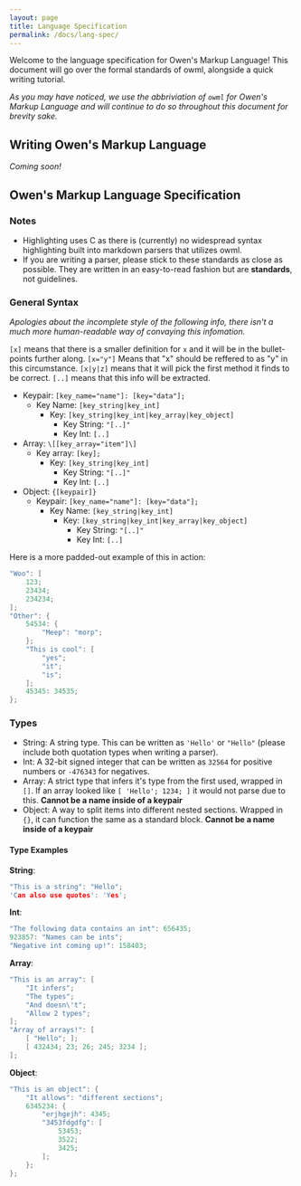 ```yaml
---
layout: page
title: Language Specification
permalink: /docs/lang-spec/
---
```

Welcome to the language specification for Owen's Markup Language! This document will go over the formal standards of owml, alongside a quick writing tutorial.

*As you may have noticed, we use the abbriviation of `owml` for Owen's Markup Language and will continue to do so throughout this document for brevity sake.*

## Writing Owen's Markup Language

*Coming soon!*

## Owen's Markup Language Specification

### Notes

- Highlighting uses C as there is (currently) no widespread syntax highlighting built into markdown parsers that utilizes owml.
- If you are writing a parser, please stick to these standards as close as possible. They are written in an easy-to-read fashion but are **standards**, not guidelines.

### General Syntax

*Apologies about the incomplete style of the following info, there isn't a much more human-readable way of convaying this infomation.*

`[x]` means that there is a smaller definition for `x` and it will be in the bullet-points further along. `[x="y"]` Means that "x" should be reffered to as "y" in this circumstance. `[x|y|z]` means that it will pick the first method it finds to be correct. `[..]` means that this info will be extracted.

- Keypair: `[key_name="name"]: [key="data"];`
  - Key Name: `[key_string|key_int]`
    - Key: `[key_string|key_int|key_array|key_object]`
      - Key String: `"[..]"`
      - Key Int: `[..]`
- Array: `\[[key_array="item"]\]`
  - Key array: `[key];`
    - Key: `[key_string|key_int]`
      - Key String: `"[..]"`
      - Key Int: `[..]`
- Object: `{[keypair]}`
  - Keypair: `[key_name="name"]: [key="data"];`
    - Key Name: `[key_string|key_int]`
      - Key: `[key_string|key_int|key_array|key_object]`
        - Key String: `"[..]"`
        - Key Int: `[..]`

Here is a more padded-out example of this in action:

```c
"Woo": [
    123;
    23434;
    234234;
];
"Other": {
    54534: {
        "Meep": "morp";
    };
    "This is cool": [
        "yes";
        "it";
        "is";
    ];
    45345: 34535;
};
```

### Types

- String: A string type. This can be written as `'Hello'` or `"Hello"` (please include both quotation types when writing a parser).
- Int: A 32-bit signed integer that can be written as `32564` for positive numbers or `-476343` for negatives.
- Array: A strict type that infers it's type from the first used, wrapped in `[]`. If an array looked like `[ 'Hello'; 1234; ]` it would not parse due to this. **Cannot be a name inside of a keypair**
- Object: A way to split items into different nested sections. Wrapped in `{}`, it can function the same as a standard block. **Cannot be a name inside of a keypair**

#### Type Examples

**String**:

```c
"This is a string": "Hello";
'Can also use quotes': 'Yes';
```

**Int**:

```c
"The following data contains an int": 656435;
923857: "Names can be ints";
"Negative int coming up!": 158403;
```

**Array**:

```c
"This is an array": [
    "It infers";
    "The types";
    "And doesn\'t";
    "Allow 2 types";
];
"Array of arrays!": [
    [ "Hello"; ];
    [ 432434; 23; 26; 245; 3234 ];
];
```

**Object**:

```c
"This is an object": {
    "It allows": "different sections";
    6345234: {
        "erjhgejh": 4345;
        "3453fdgdfg": [
            53453;
            3522;
            3425;
        ];
    };
};
```
